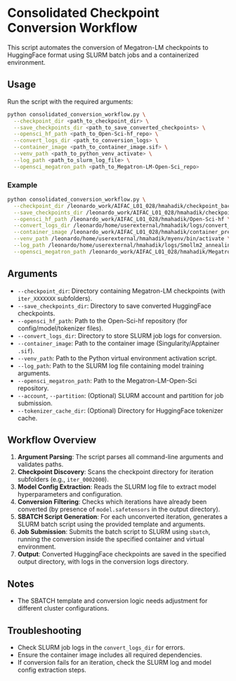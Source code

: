 # Consolidated Checkpoint Conversion Workflow

This script automates the conversion of Megatron-LM checkpoints to HuggingFace format using SLURM batch jobs and a containerized environment.

## Usage

Run the script with the required arguments:

```bash
python consolidated_conversion_workflow.py \
  --checkpoint_dir <path_to_checkpoint_dir> \
  --save_checkpoints_dir <path_to_save_converted_checkpoints> \
  --opensci_hf_path <path_to_Open-Sci-hf_repo> \
  --convert_logs_dir <path_to_conversion_logs> \
  --container_image <path_to_container_image.sif> \
  --venv_path <path_to_python_venv_activate> \
  --log_path <path_to_slurm_log_file> \
  --opensci_megatron_path <path_to_Megatron-LM-Open-Sci_repo>
```

### Example

```bash
python consolidated_conversion_workflow.py \
  --checkpoint_dir /leonardo_work/AIFAC_L01_028/hmahadik/checkpoint_backup/nemotron-cc-hq/open-sci-ref_model-0.13b_data-Nemotron-cc-2024-HQ-real-synth-mix_tokenizer-GPT-NeoX_samples-300B_global_bs-1008_context-4096_schedule-WSD_lr-4e-3_warmup-25000_machine-LEONARDO_14467405/checkpoints/torch/ \
  --save_checkpoints_dir /leonardo_work/AIFAC_L01_028/hmahadik/checkpoint_backup/nemotron-cc-hq/open-sci-ref_model-0.13b_data-Nemotron-cc-2024-HQ-real-synth-mix_tokenizer-GPT-NeoX_samples-300B_global_bs-1008_context-4096_schedule-WSD_lr-4e-3_warmup-25000_machine-LEONARDO_14467405/checkpoints/ \
  --opensci_hf_path /leonardo_work/AIFAC_L01_028/hmahadik/Open-Sci-hf \
  --convert_logs_dir /leonardo/home/userexternal/hmahadik/logs/convert_logs \
  --container_image /leonardo_work/AIFAC_L01_028/hmahadik/container_pretraining_megatron.sif \
  --venv_path /leonardo/home/userexternal/hmahadik/myenv/bin/activate \
  --log_path /leonardo/home/userexternal/hmahadik/logs/Smollm2_annealing/actual_run.out \
  --opensci_megatron_path /leonardo_work/AIFAC_L01_028/hmahadik/Megatron-LM-Open-Sci
```

## Arguments
- `--checkpoint_dir`: Directory containing Megatron-LM checkpoints (with `iter_XXXXXXX` subfolders).
- `--save_checkpoints_dir`: Directory to save converted HuggingFace checkpoints.
- `--opensci_hf_path`: Path to the Open-Sci-hf repository (for config/model/tokenizer files).
- `--convert_logs_dir`: Directory to store SLURM job logs for conversion.
- `--container_image`: Path to the container image (Singularity/Apptainer `.sif`).
- `--venv_path`: Path to the Python virtual environment activation script.
- `--log_path`: Path to the SLURM log file containing model training arguments.
- `--opensci_megatron_path`: Path to the Megatron-LM-Open-Sci repository.
- `--account`, `--partition`: (Optional) SLURM account and partition for job submission.
- `--tokenizer_cache_dir`: (Optional) Directory for HuggingFace tokenizer cache.

## Workflow Overview
1. **Argument Parsing**: The script parses all command-line arguments and validates paths.
2. **Checkpoint Discovery**: Scans the checkpoint directory for iteration subfolders (e.g., `iter_0002000`).
3. **Model Config Extraction**: Reads the SLURM log file to extract model hyperparameters and configuration.
4. **Conversion Filtering**: Checks which iterations have already been converted (by presence of `model.safetensors` in the output directory).
5. **SBATCH Script Generation**: For each unconverted iteration, generates a SLURM batch script using the provided template and arguments.
6. **Job Submission**: Submits the batch script to SLURM using `sbatch`, running the conversion inside the specified container and virtual environment.
7. **Output**: Converted HuggingFace checkpoints are saved in the specified output directory, with logs in the conversion logs directory.

## Notes
- The SBATCH template and conversion logic needs adjustment for different cluster configurations.

## Troubleshooting
- Check SLURM job logs in the `convert_logs_dir` for errors.
- Ensure the container image includes all required dependencies.
- If conversion fails for an iteration, check the SLURM log and model config extraction steps.
